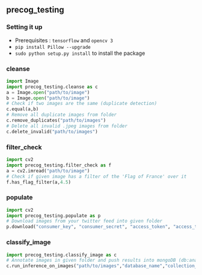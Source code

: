 ## precog_testing

### Setting it up

- Prerequisites : `tensorflow` and `opencv 3` 
- `pip install Pillow --upgrade`
- `sudo python setup.py install` to install the package


### cleanse
```python
import Image
import precog_testing.cleanse as c
a = Image.open("path/to/image")
b = Image.open("path/to/image")
# Check if two images are the same (duplicate detection)
c.equal(a,b)
# Remove all duplicate images from folder
c.remove_duplicates("path/to/images")
# Delete all invalid .jpeg images from folder
c.delete_invalid("path/to/images")
```

### filter_check
```python
import cv2
import precog_testing.filter_check as f
a = cv2.imread("path/to/image")
# Check if given image has a filter of the 'Flag of France' over it
f.has_flag_filter(a,4.5)
```

### populate
```python
import cv2
import precog_testing.populate as p
# Download images from your twitter feed into given folder
p.download("consumer_key", "consumer_secret", "access_token", "access_token_secret", "path/to/folder")
```

### classify_image
```python
import precog_testing.classify_image as c
# Annotate images in given folder and push results into mongoDB (db:analysis, table:tags)
c.run_inference_on_images("path/to/images","database_name","collection_name")
```
